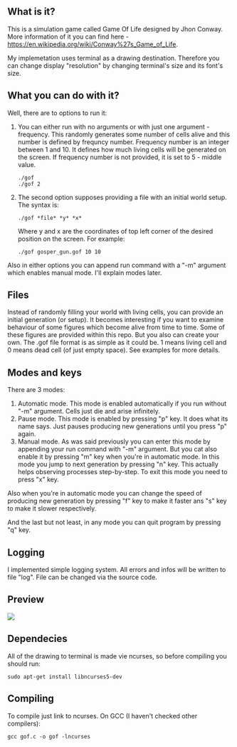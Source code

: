 ## What is it?

This is a simulation game called Game Of Life designed by Jhon Conway. More information of it you can find here - https://en.wikipedia.org/wiki/Conway%27s_Game_of_Life.

My implemetation uses terminal as a drawing destination. Therefore you can change display "resolution" by changing terminal's size and its font's size.

## What you can do with it?
Well, there are to options to run it:
1. You can either run with no arguments or with just one argument - frequency. This randomly generates some number of cells alive and this number is        defined by frequncy number. Frequency number is an integer between 1 and 10. It defines how much living cells will be generated on the screen. If frequency number is not provided, it is set to 5 - middle value.
   ```
   ./gof
   ./gof 2
   ```
2. The second option supposes providing a file with an initial world setup. The syntax is:
   ```
   ./gof *file* *y* *x*
   ```
   Where y and x are the coordinates of top left corner of the desired position on the screen. For example:
   ```
   ./gof gosper_gun.gof 10 10
   ```
Also in either options you can append run command with a "-m" argument which enables manual mode. I'll explain modes later.

## Files
Instead of randomly filling your world with living cells, you can provide an initial generation (or setup). It becomes interesting if you want to examine behaviour of some figures which become alive from time to time. Some of these figures are provided within this repo. But you also can create your own. The .gof file format is as simple as it could be. 1 means living cell and 0 means dead cell (of just empty space). See examples for more details.

## Modes and keys
There are 3 modes:
1. Automatic mode. This mode is enabled automatically if you run without "-m" argument. Cells just die and arise infinitely.
2. Pause mode. This mode is enabled by pressing "p" key. It does what its name says. Just pauses producing new generations until you press "p" again.
3. Manual mode. As was said previously you can enter this mode by appending your run command with "-m" argument. But you cat also enable it by pressing "m" key when you're in automatic mode. In this mode you jump to next generation by pressing "n" key. This actually helps observing processes step-by-step. To exit this mode you need to press "x" key.

Also when you're in automatic mode you can change the speed of producing new generation by pressing "f" key to make it faster ans "s" key to make it slower respectively.

And the last but not least, in any mode you can quit program by pressing "q" key.

## Logging

I implemented simple logging system. All errors and infos will be written to file "log". File can be changed via the source code.

## Preview

![](https://i.ibb.co/TmMnDZ4/Screenshot-from-2022-04-17-20-57-45.png)

## Dependecies
All of the drawing to terminal is made vie ncurses, so before compiling you should run:
```
sudo apt-get install libncurses5-dev
```

## Compiling
To compile just link to ncurses. On GCC (I haven't checked other compilers):
```
gcc gof.c -o gof -lncurses
```
